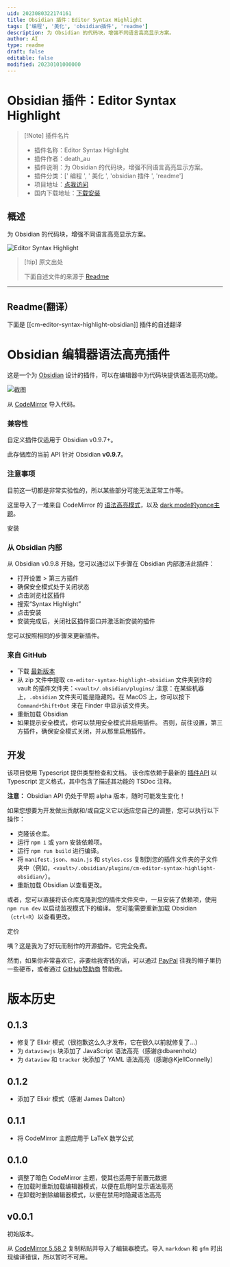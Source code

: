 ```yaml
---
uid: 2023080322174161
title: Obsidian 插件：Editor Syntax Highlight
tags: ['编程', '美化', 'obsidian插件', 'readme']
description: 为 Obsidian 的代码块，增强不同语言高亮显示方案。
author: AI
type: readme
draft: false
editable: false
modified: 20230101000000
---
```


# Obsidian 插件：Editor Syntax Highlight

> [!Note] 插件名片
> - 插件名称：Editor Syntax Highlight
> - 插件作者：death_au
> - 插件说明：为 Obsidian 的代码块，增强不同语言高亮显示方案。
> - 插件分类：[' 编程 ', ' 美化 ', 'obsidian 插件 ', 'readme']
> - 项目地址：[点我访问](https://github.com/deathau/cm-editor-syntax-highlight-obsidian)
> - 国内下载地址：[下载安装](https://pkmer.cn/products/plugin/pluginMarket/?cm-editor-syntax-highlight-obsidian)

## 概述

为 Obsidian 的代码块，增强不同语言高亮显示方案。

![Editor Syntax Highlight](https://cdn.pkmer.cn/covers/cm-editor-syntax-highlight-obsidian.PNG!pkmer)

> [!tip] 原文出处
>
>下面自述文件的来源于 [Readme](https://ghproxy.net/https://raw.githubusercontent.com/deathau/cm-editor-syntax-highlight-obsidian/main/README.md)

---

## Readme(翻译）

下面是 [[cm-editor-syntax-highlight-obsidian]] 插件的自述翻译

# Obsidian 编辑器语法高亮插件

这是一个为 [Obsidian](https://obsidian.md) 设计的插件，可以在编辑器中为代码块提供语法高亮功能。

![截图](https://github.com/deathau/cm-editor-syntax-highlight-obsidian/raw/main/screenshot.png)

从 [CodeMirror](https://github.com/codemirror/CodeMirror/) 导入代码。

### 兼容性

自定义插件仅适用于 Obsidian v0.9.7+。

此存储库的当前 API 针对 Obsidian **v0.9.7**。

### 注意事项

目前这一切都是非常实验性的，所以某些部分可能无法正常工作等。

这里导入了一堆来自 CodeMirror 的 [语法高亮模式](https://github.com/codemirror/CodeMirror/tree/5.58.2/mode)，以及 [dark mode的yonce主题](https://github.com/codemirror/CodeMirror/blob/5.58.2/theme/yonce.css)。

安装

### 从 Obsidian 内部

从 Obsidian v0.9.8 开始，您可以通过以下步骤在 Obsidian 内部激活此插件：

- 打开设置 > 第三方插件
- 确保安全模式处于关闭状态
- 点击浏览社区插件
- 搜索“Syntax Highlight”
- 点击安装
- 安装完成后，关闭社区插件窗口并激活新安装的插件

您可以按照相同的步骤来更新插件。

### 来自 GitHub

- 下载 [最新版本](https://github.com/deathau/cm-editor-syntax-highlight-obsidian/releases/latest)
- 从 zip 文件中提取 `cm-editor-syntax-highlight-obsidian` 文件夹到你的 vault 的插件文件夹：`<vault>/.obsidian/plugins/`
注意：在某些机器上，`.obsidian` 文件夹可能是隐藏的。在 MacOS 上，你可以按下 `Command+Shift+Dot` 来在 Finder 中显示该文件夹。
- 重新加载 Obsidian
- 如果提示安全模式，你可以禁用安全模式并启用插件。
否则，前往设置，第三方插件，确保安全模式关闭，并从那里启用插件。

## 开发

该项目使用 Typescript 提供类型检查和文档。
该仓库依赖于最新的 [插件API](https://github.com/obsidianmd/obsidian-api) 以 Typescript 定义格式，其中包含了描述其功能的 TSDoc 注释。

**注意：** Obsidian API 仍处于早期 alpha 版本，随时可能发生变化！

如果您想要为开发做出贡献和/或自定义它以适应您自己的调整，您可以执行以下操作：

- 克隆该仓库。
- 运行 `npm i` 或 `yarn` 安装依赖项。
- 运行 `npm run build` 进行编译。
- 将 `manifest.json`、`main.js` 和 `styles.css` 复制到您的插件文件夹的子文件夹中（例如，`<vault>/.obsidian/plugins/cm-editor-syntax-highlight-obsidian/`）。
- 重新加载 Obsidian 以查看更改。

或者，您可以直接将该仓库克隆到您的插件文件夹中，一旦安装了依赖项，使用 `npm run dev` 以启动监视模式下的编译。
您可能需要重新加载 Obsidian（`ctrl+R`）以查看更改。

定价

咦？这是我为了好玩而制作的开源插件。它完全免费。

然而，如果你非常喜欢它，非要给我寄钱的话，可以通过 [PayPal](https://paypal.me/deathau) 往我的帽子里扔一些硬币，或者通过 [GitHub赞助商](https://github.com/sponsors/deathau) 赞助我。

# 版本历史

## 0.1.3

- 修复了 Elixir 模式（很抱歉这么久才发布，它在很久以前就修复了...）
- 为 `dataviewjs` 块添加了 JavaScript 语法高亮（感谢@dbarenholz）
- 为 `dataview` 和 `tracker` 块添加了 YAML 语法高亮（感谢@KjellConnelly）

## 0.1.2

- 添加了 Elixir 模式（感谢 James Dalton）

## 0.1.1

- 将 CodeMirror 主题应用于 LaTeX 数学公式

## 0.1.0

- 调整了暗色 CodeMirror 主题，使其也适用于前置元数据
- 在加载时重新加载编辑器模式，以便在启用时显示语法高亮
- 在卸载时删除编辑器模式，以便在禁用时隐藏语法高亮

## v0.0.1

初始版本。

从 [CodeMirror 5.58.2](https://github.com/codemirror/CodeMirror/tree/5.58.2/mode) 复制粘贴并导入了编辑器模式。导入 `markdown` 和 `gfm` 时出现编译错误，所以暂时不可用。
